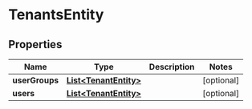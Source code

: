 # TenantsEntity

## Properties
Name | Type | Description | Notes
------------ | ------------- | ------------- | -------------
**userGroups** | [**List&lt;TenantEntity&gt;**](TenantEntity.md) |  |  [optional]
**users** | [**List&lt;TenantEntity&gt;**](TenantEntity.md) |  |  [optional]
